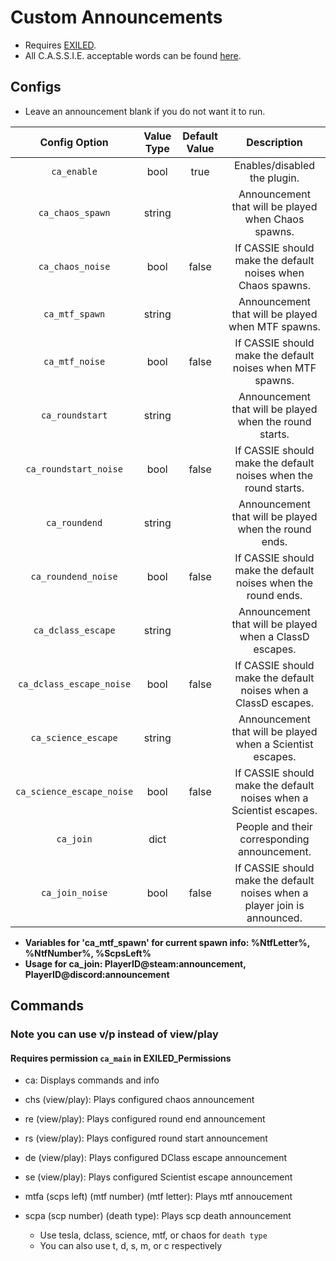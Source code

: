 # Custom Announcements
- Requires [EXILED](https://github.com/galaxy119/EXILED/).
- All C.A.S.S.I.E. acceptable words can be found [here](https://pastebin.com/rpMuRYNn).

## Configs
- Leave an announcement blank if you do not want it to run.

| Config Option | Value Type | Default Value | Description |
|:------------------------:|:----------:|:-------------:|:------------------------------------------:|
| `ca_enable` | bool | true | Enables/disabled the plugin. |
| `ca_chaos_spawn` | string |  | Announcement that will be played when Chaos spawns. |
| `ca_chaos_noise` | bool | false | If CASSIE should make the default noises when Chaos spawns. |
| `ca_mtf_spawn` | string |  | Announcement that will be played when MTF spawns. |
| `ca_mtf_noise` | bool | false | If CASSIE should make the default noises when MTF spawns. |
| `ca_roundstart` | string |  | Announcement that will be played when the round starts. |
| `ca_roundstart_noise` | bool | false | If CASSIE should make the default noises when the round starts. |
| `ca_roundend` | string |  | Announcement that will be played when the round ends. |
| `ca_roundend_noise` | bool | false | If CASSIE should make the default noises when the round ends. |
| `ca_dclass_escape` | string |  | Announcement that will be played when a ClassD escapes. |
| `ca_dclass_escape_noise` | bool | false | If CASSIE should make the default noises when a ClassD escapes. |
| `ca_science_escape` | string |  | Announcement that will be played when a Scientist escapes. |
| `ca_science_escape_noise` | bool | false | If CASSIE should make the default noises when a Scientist escapes. |
| `ca_join` | dict |  | People and their corresponding announcement. |
| `ca_join_noise` | bool | false | If CASSIE should make the default noises when a player join is announced. |

- __Variables for 'ca_mtf_spawn' for current spawn info: %NtfLetter%, %NtfNumber%, %ScpsLeft%__
- __Usage for ca_join: PlayerID@steam:announcement, PlayerID@discord:announcement__

## Commands
### Note you can use v/p instead of view/play
#### Requires permission `ca_main` in EXILED_Permissions
- ca: Displays commands and info

- chs (view/play): Plays configured chaos announcement

- re (view/play): Plays configured round end announcement

- rs (view/play): Plays configured round start announcement

- de (view/play): Plays configured DClass escape announcement

- se (view/play): Plays configured Scientist escape announcement

- mtfa (scps left) (mtf number) (mtf letter): Plays mtf annoucement

- scpa (scp number) (death type): Plays scp death announcement
    - Use tesla, dclass, science, mtf, or chaos for `death type`
    - You can also use t, d, s, m, or c respectively
